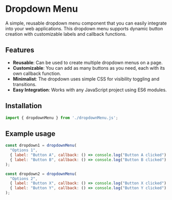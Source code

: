 # Dropdown Menu

A simple, reusable dropdown menu component that you can easily integrate into your web applications. This dropdown menu supports dynamic button creation with customizable labels and callback functions.

## Features

- **Reusable**: Can be used to create multiple dropdown menus on a page.
- **Customizable**: You can add as many buttons as you need, each with its own callback function.
- **Minimalist**: The dropdown uses simple CSS for visibility toggling and transitions.
- **Easy Integration**: Works with any JavaScript project using ES6 modules.

## Installation

```js
import { dropdownMenu } from './dropdownMenu.js';
```

## Example usage

```js
const dropdown1 = dropdownMenu(
  "Options 1",
  { label: "Button A", callback: () => console.log("Button A clicked") },
  { label: "Button B", callback: () => console.log("Button B clicked") }
);

const dropdown2 = dropdownMenu(
  "Options 2",
  { label: "Button X", callback: () => console.log("Button X clicked") },
  { label: "Button Y", callback: () => console.log("Button Y clicked") }
);
```